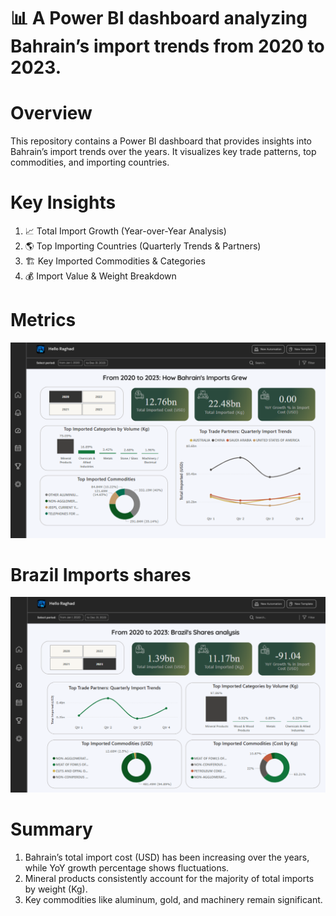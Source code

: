 # 📊 A Power BI dashboard analyzing Bahrain’s import trends from 2020 to 2023.


# Overview
This repository contains a Power BI dashboard that provides insights into Bahrain’s import trends over the years. It visualizes key trade patterns, top commodities, and importing countries.


# Key Insights
1. 📈 Total Import Growth (Year-over-Year Analysis)
2. 🌎 Top Importing Countries (Quarterly Trends & Partners)
3. 🏗 Key Imported Commodities & Categories
4. 💰 Import Value & Weight Breakdown


# Metrics
![](Main_dashboard.png)
# Brazil Imports shares
![](Brazil_Dashboard.png)

# Summary
1. Bahrain’s total import cost (USD) has been increasing over the years, while YoY growth percentage shows fluctuations.
2. Mineral products consistently account for the majority of total imports by weight (Kg).
3. Key commodities like aluminum, gold, and machinery remain significant.
